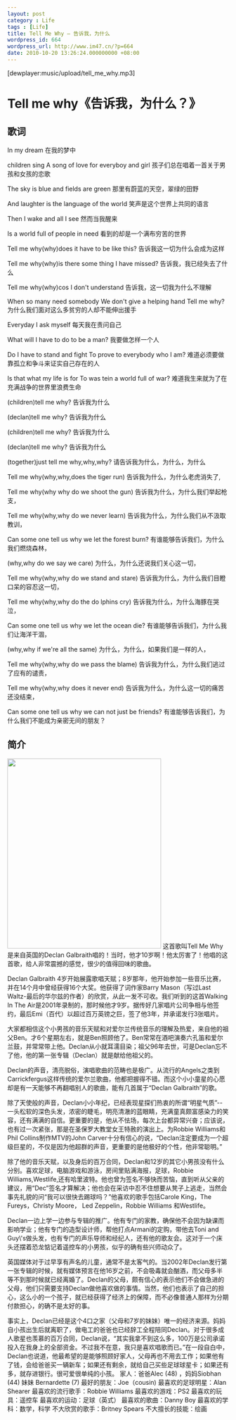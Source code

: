 ```yaml
---
layout: post
category : Life
tags : [Life]
title: Tell Me Why – 告诉我，为什么
wordpress_id: 664
wordpress_url: http://www.im47.cn/?p=664
date: 2010-10-20 13:26:24.000000000 +08:00
---
```

[dewplayer:music/upload/tell_me_why.mp3]
<h1>Tell me why《告诉我，为什么？》</h1>
<h2>歌词</h2>
In my dream
在我的梦中

children sing A song of love for everyboy and girl
孩子们总在唱着一首关于男孩和女孩的恋歌

The sky is blue and fields are green
那里有蔚蓝的天空，翠绿的田野

And laughter is the language of the world
笑声是这个世界上共同的语言

Then I wake and all I see
然而当我醒来

Is a world full of people in need
看到的却是一个满布穷苦的世界

Tell me why(why)does it have to be like this?
告诉我这一切为什么会成为这样

Tell me why(why)is there some thing I have missed?
告诉我，我已经失去了什么

Tell me why(why)cos I don't understand
告诉我，这一切我为什么不理解

When so many need somebody
We don't give a helping hand Tell me why?
为什么我们面对这么多贫穷的人却不能伸出援手

Everyday I ask myself
每天我在责问自己

What will I have to do to be a man?
我要做怎样一个人

Do I have to stand and fight
To prove to everybody who I am?
难道必须要做靠孤立和争斗来证实自己存在的人

Is that what my life is for
To was tein a world full of war?
难道我生来就为了在充满战争的世界里浪费生命

(children)tell me why?
告诉我为什么

(declan)tell me why?
告诉我为什么

(children)tell me why?
告诉我为什么

(declan)tell me why?
告诉我为什么

(together)just tell me why,why,why?
请告诉我为什么，为什么，为什么

Tell me why(why,why,does the tiger run)
告诉我为什么，为什么老虎消失了,

Tell me why(why why do we shoot the gun)
告诉我为什么，为什么我们举起枪支，

Tell me why(why,why do we never learn)
告诉我为什么，为什么我们从不汲取教训，

Can some one tell us why we let the forest burn?
有谁能够告诉我们，为什么我们燃烧森林，

(why,why do we say we care)
为什么，为什么还说我们关心这一切，

Tell me why(why,why do we stand and stare)
告诉我为什么，为什么我们目瞪口呆的容忍这一切，

Tell me why(why,why do the do lphins cry)
告诉我为什么，为什么海豚在哭泣，

Can some one tell us why we let the ocean die?
有谁能够告诉我们，为什么我们让海洋干涸，

(why,why if we're all the same)
为什么，为什么，如果我们是一样的人，

Tell me why(why,why do we pass the blame)
告诉我为什么，为什么我们逃过了应有的谴责，

Tell me why(why,why does it never end)
告诉我为什么，为什么这一切的痛苦还没结束，

Can some one tell us why we can not just be friends?
有谁能够告诉我们，为什么我们不能成为亲密无间的朋友？
<h2>简介</h2>
<img class="alignright size-full wp-image-666" title="td051124005" src="wp-content/uploads/2010/10/td051124005.jpg" alt="" width="350" height="432" />
这首歌叫Tell Me Why 是来自英国的Declan Galbraith唱的！当时，他才10岁啊！他太厉害了！他唱的这首歌，给人非常震撼的感觉，很少的值得回味的歌曲。

Declan Galbraith 4岁开始展露歌唱天赋；8岁那年，他开始参加一些音乐比赛，并在14个月中曾经获得16个大奖。他获得了词作家Barry Mason（写过Last Waltz-最后的华尔兹的作者）的欣赏，从此一发不可收。我们听到的这首Walking In The Air是2001年录制的，那时候他才9岁。据传好几家唱片公司争相与他签约，最后Emi（百代）以超过百万英镑之巨，签了他3年，并承诺发行3张唱片。

大家都相信这个小男孩的音乐天赋和对爱尔兰传统音乐的理解及热爱，来自他的祖父Ben。才6个星期左右，就是Ben照顾他了。Ben常常在酒吧演奏六孔笛和爱尔兰鼓，并常常带上他。Declan从小就耳濡目染；祖父96年去世，可是Declan忘不了他，他的第一张专辑（Declan）就是献给他祖父的。

Declan的声音，清亮脱俗，演唱歌曲的范畴也是极广。从流行的Angels之类到Carrickfergus这样传统的爱尔兰歌曲，他都把握得不错。而这个小小童星的心愿却是有一天能够不再翻唱别人的歌曲，能有几首属于“Declan Galbraith”的歌。

除了天使般的声音，Declan小小年纪，已经表现星探们热衷的所谓“明星气质”--一头松软的深色头发，浓密的睫毛，明亮清澈的蓝眼睛，充满童真颇富感染力的笑容，还有满满的自信。更重要的是，他从不怯场，每次上台都异常兴奋；应该说，也有过一次紧张，那是在圣保罗大教堂女王特赦的演出上。为Robbie Williams和Phil Collins制作MTV的John Carver十分有信心的说，“Declan注定要成为一个超级巨星的，不仅是因为他超群的声音，更重要的是他极好的个性，他非常聪明。”

除了他的音乐天赋，以及身后的百万合同，Declan和12岁的其它小男孩没有什么分别。喜欢足球，电脑游戏和游泳，房间里贴满海报，足球，Robbie Williams,Westlife,还有哈里波特。他也曾为签名不够快而苦恼，直到听从父亲的建议，用“Dec”签名才算解决；他也会在采访中忍不住想要从凳子上逃走，当然会事先礼貌的问“我可以很快去踢球吗？”他喜欢的歌手包括Carole King，The Fureys，Christy Moore， Led Zeppelin，Robbie Williams 和Westlife。

Declan一边上学一边参与专辑的推广。他有专门的家教，确保他不会因为缺课而影响学业；他有专门的造型设计师，帮他打点Armani的定购，带他去Toni and Guy\\'s做头发，也有专门的声乐导师和经纪人，还有他的歌友会。这对于一个床头还摆着恐龙惦记着遥控车的小男孩，似乎的确有些兴师动众了。

英国媒体对于过早享有声名的儿童，通常不是太客气的。当2002年Declan发行第一张专辑的时候，就有媒体预言在他16岁之前，不会吸毒就会酗酒，而父母多半等不到那时候就已经离婚了。Declan的父母，颇有信心的表示他们不会做急进的父母，他们只需要支持Declan做他喜欢做的事情。当然，他们也表示了自己的担心，这么小的一个孩子，就已经获得了经济上的保障，而不必像普通人那样为分期付款担心，的确不是太好的事。

事实上，Declan已经是这个4口之家（父母和7岁的妹妹）唯一的经济来源。妈妈自小孩出生后就离职了，做电工的爸爸也已经辞工全程陪同Declan。对于很多成人歌星也羡慕的百万合同，Declan说，“其实我拿不到这么多，100万是公司承诺投入在我身上的全部资金。不过我不在意，我只是喜欢唱歌而已。”在一段自白中，Declan也说道，他最希望的是能够照顾好家人，父母再也不用去工作；如果他有了钱，会给爸爸买一辆新车；如果还有剩余，就给自己买些足球球星卡；如果还有多，就存进银行。很可爱很单纯的小孩。
家人：爸爸Alec (48) ，妈妈Siobhan (44) 妹妹 Bernardette (7)
最好的朋友：Joe（cousin)
最喜欢的足球明星：Alan Shearer
最喜欢的流行歌手：Robbie Williams
最喜欢的游戏：PS2
最喜欢的玩具：遥控车
最喜欢的运动：足球（英式）
最喜欢的歌曲：Danny Boy
最喜欢的学科：数学，科学
不大欣赏的歌手：Britney Spears
不大擅长的技能：绘画
